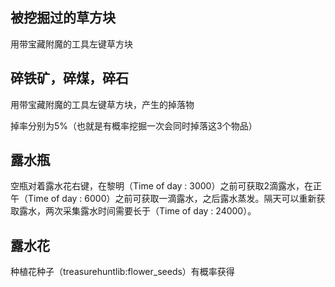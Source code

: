 ## 被挖掘过的草方块

用带宝藏附魔的工具左键草方块



## 碎铁矿，碎煤，碎石

用带宝藏附魔的工具左键草方块，产生的掉落物

掉率分别为5%（也就是有概率挖掘一次会同时掉落这3个物品）



## 露水瓶

空瓶对着露水花右键，在黎明（Time of day : 3000）之前可获取2滴露水，在正午（Time of day : 6000）之前可获取一滴露水，之后露水蒸发。隔天可以重新获取露水，两次采集露水时间需要长于（Time of day : 24000）。



## 露水花

种植花种子（treasurehuntlib:flower_seeds）有概率获得

